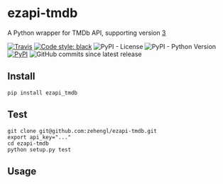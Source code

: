 # ezapi-tmdb

A Python wrapper for TMDb API, supporting version [3](https://developers.themoviedb.org/3/getting-started)

[![Travis](https://img.shields.io/travis/zehengl/ezapi-tmdb.svg)](https://travis-ci.org/zehengl/ezapi-tmdb)
[![Code style: black](https://img.shields.io/badge/code%20style-black-000000.svg)](https://github.com/ambv/black)
![PyPI - License](https://img.shields.io/pypi/l/ezapi-tmdb.svg)
![PyPI - Python Version](https://img.shields.io/pypi/pyversions/ezapi-tmdb.svg)
[![PyPI](https://img.shields.io/pypi/v/ezapi-tmdb.svg)](https://pypi.python.org/pypi/ezapi-tmdb)
![GitHub commits since latest release](https://img.shields.io/github/commits-since/zehengl/ezapi-tmdb/0.3.0.svg)

## Install

    pip install ezapi_tmdb

## Test

    git clone git@github.com:zehengl/ezapi-tmdb.git
    export api_key="..."
    cd ezapi-tmdb
    python setup.py test

## Usage
